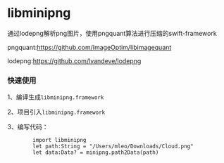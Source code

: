 # libminipng
通过lodepng解析png图片，使用pngquant算法进行压缩的swift-framework


pngquant:https://github.com/ImageOptim/libimagequant

lodepng:https://github.com/lvandeve/lodepng

### 快速使用

1、编译生成`libminipng.framework`

2、项目引入`libminipng.framework`

3、编写代码：
```
        import libminipng
        let path:String = "/Users/mleo/Downloads/Cloud.png"
        let data:Data? = minipng.path2Data(path)
```

